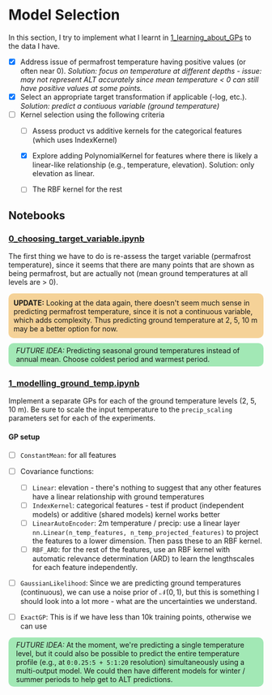 # Model Selection

In this section, I try to implement what I learnt in [1_learning_about_GPs](../1_learning_about_GPs/README.md) to the data I have.

- [x] Address issue of permafrost temperature having positive values (or often near 0). *Solution: focus on temperature at different depths - issue: may not represent ALT accurately since mean temperature < 0 can still have positive values at some points.*
- [x] Select an appropriate target transformation if applicable (-log, etc.). *Solution: predict a contiuous variable (ground temperature)*
- [ ] Kernel selection using the following criteria
  - [ ] Assess product vs additive kernels for the categorical features (which uses IndexKernel)
  - [x] Explore adding PolynomialKernel for features where there is likely a linear-like relationship (e.g., temperature, elevation). Solution: only elevation as linear.
  - [ ] The RBF kernel for the rest


## Notebooks

### [0_choosing_target_variable.ipynb](./0_choosing_target_variable.ipynb)

The first thing we have to do is re-assess the target variable (permafrost temperature), since it seems that there are many points that are shown as being permafrost, but are actually not (mean ground temperatures at all levels are > 0).

<div style="background-color:rgb(245, 210, 152); padding: 10px; border-radius: 10px;">
<b>UPDATE:</b> Looking at the data again, there doesn't seem much sense in predicting permafrost temperature, since it is not a continuous variable, which adds complexity. Thus predicting ground temperature at 2, 5, 10 m may be a better option for now.
</div>

<div style='padding:6px 15px; margin:10px 0px; background: #a2e8b5; border-radius: 10px;'>
<i>FUTURE IDEA:</i> Predicting seasonal ground temperatures instead of annual mean. Choose coldest period and warmest period.</div>


### [1_modelling_ground_temp.ipynb](./1_modelling_ground_temp.ipynb)
Implement a separate GPs for each of the ground temperature levels (2, 5, 10 m).
Be sure to scale the input temperature to the `precip_scaling` parameters set for each of the experiments.

#### GP setup
- [ ] `ConstantMean`: for all features
- [ ] Covariance functions:
  - [ ] `Linear`: elevation - there's nothing to suggest that any other features have a linear relationship with ground temperatures
  - [ ] `IndexKernel`: categorical features - test if product (independent models) or additive (shared models) kernel works better
  - [ ] `LinearAutoEncoder`: 2m temperature / precip: use a linear layer `nn.Linear(n_temp_features, n_temp_projected_features)` to project the features to a lower dimension. Then pass these to an RBF kernel.
  - [ ] `RBF_ARD`: for the rest of the features, use an RBF kernel with automatic relevance determination (ARD) to learn the lengthscales for each feature independently.
- [ ] `GaussianLikelihood`: Since we are predicting ground temperatures (continuous), we can use a noise prior of $\mathcal{N}(0, 1)$, but this is something I should look into a lot more - what are the uncertainties we understand.
- [ ] `ExactGP`: This is if we have less than 10k training points, otherwise we can use


<div style='padding:6px 15px; margin:10px 0px; background: #a2e8b5; border-radius: 10px;'>
<i>FUTURE IDEA:</i> At the moment, we're predicting a single temperature level, but it could also be possible to predict the entire temperature profile (e.g., at <code>0:0.25:5 + 5:1:20</code> resolution) simultaneously using a multi-output model. We could then have different models for winter / summer periods to help get to ALT predictions. </div>
